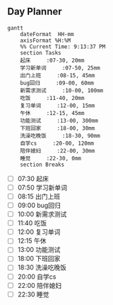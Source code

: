 ## Day Planner
```mermaid
gantt
    dateFormat  HH-mm
    axisFormat %H:%M
    %% Current Time: 9:13:37 PM
    section Tasks
    起床     :07-30, 20mm
    学习新单词     :07-50, 25mm
    出门上班     :08-15, 45mm
    bug回归     :09-00, 60mm
    新需求测试     :10-00, 100mm
    吃饭     :11-40, 20mm
    复习单词     :12-00, 15mm
    午休     :12-15, 45mm
    功能测试     :13-00, 300mm
    下班回家     :18-00, 30mm
    洗澡吃晚饭     :18-30, 90mm
    自学cs     :20-00, 120mm
    陪伴媳妇     :22-00, 30mm
    睡觉     :22-30, 0mm
    section Breaks

```

- [ ] 07:30 起床
- [ ] 07:50 学习新单词
- [ ] 08:15 出门上班
- [ ] 09:00 bug回归
- [ ] 10:00 新需求测试
- [ ] 11:40 吃饭
- [ ] 12:00 复习单词
- [ ] 12:15 午休
- [ ] 13:00 功能测试
- [ ] 18:00 下班回家
- [ ] 18:30 洗澡吃晚饭
- [ ] 20:00 自学cs
- [ ] 22:00 陪伴媳妇
- [ ] 22:30 睡觉